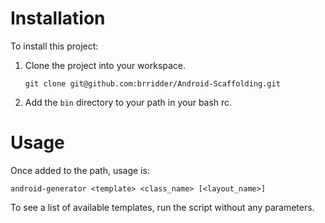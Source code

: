 # Installation

To install this project:

1. Clone the project into your workspace.
    
    `git clone git@github.com:brridder/Android-Scaffolding.git`

2. Add the `bin` directory to your path in your bash rc.

# Usage

Once added to the path, usage is:

    android-generator <template> <class_name> [<layout_name>]

To see a list of available templates, run the script without any parameters.

